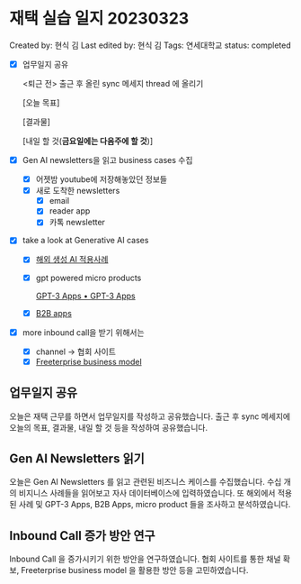 # 재택 실습 일지 20230323

Created by: 현식 김
Last edited by: 현식 김
Tags: 연세대학교
status: completed

- [x]  업무일지 공유
    
    <퇴근 전> 출근 후 올린 sync 메세지 thread 에 올리기
    
    [오늘 목표]
    
    [결과물]
    
    [내일 할 것(**금요일에는 다음주에 할 것**)]
    
- [x]  Gen AI newsletters을 읽고 business cases 수집
    - [x]  어젯밤 youtube에 저장해놓았던 정보들
    - [x]  새로 도착한  newsletters
        - [x]  email
        - [x]  reader app
        - [x]  카톡 newsletter
- [x]  take a look at Generative AI cases
    - [x]  [해외 생성 AI 적용사례](https://www.notion.so/AI-fc66f14a19f3421a8564c616513692ac?pvs=21)
    - [x]  gpt powered micro products
        
        [GPT-3 Apps • GPT-3 Apps](https://gpt-apps.com/)
        
    - [x]  [B2B apps](https://www.notion.so/SaaS-B2B-by-bf26e8c9605744aa9c710a62cdc36b41?pvs=21)
- [x]  more inbound call을 받기 위해서는
    - [x]  channel → 협회 사이트
    - [x]  [Freeterprise business model](Freeterprise%20business%20model%20aa707ee216aa4cb384acb0cafc74f4c8.md)

## 업무일지 공유

오늘은 재택 근무를 하면서 업무일지를 작성하고 공유했습니다. 출근 후 sync 메세지에 오늘의 목표, 결과물, 내일 할 것 등을 작성하여 공유했습니다.

## Gen AI Newsletters 읽기

오늘은 Gen AI Newsletters 를 읽고 관련된 비즈니스 케이스를 수집했습니다. 수십 개의 비지니스 사례들을 읽어보고 자사 데이터베이스에 입력하였습니다. 또 해외에서 적용된 사례 및 GPT-3 Apps, B2B Apps, micro product 들을 조사하고 분석하였습니다.

## Inbound Call 증가 방안 연구

Inbound Call 을 증가시키기 위한 방안을 연구하였습니다. 협회 사이트를 통한 채널 확보, Freeterprise business model 을 활용한 방안 등을 고민하였습니다.